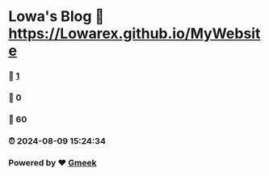 # Lowa's Blog :link: https://Lowarex.github.io/MyWebsite 
### :page_facing_up: [1](https://Lowarex.github.io/MyWebsite/tag.html) 
### :speech_balloon: 0 
### :hibiscus: 60 
### :alarm_clock: 2024-08-09 15:24:34 
### Powered by :heart: [Gmeek](https://github.com/Meekdai/Gmeek)

